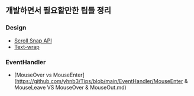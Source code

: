 ## 개발하면서 필요할만한 팁들 정리

### Design

- [Scroll Snap API](https://github.com/yhnb3/Tips/blob/main/Design/ScrollSnapApi.md)
- [Text-wrap](https://github.com/yhnb3/Tips/blob/main/Design/text-wrap.md)

### EventHandler

- [MouseOver vs MouseEnter](https://github.com/yhnb3/Tips/blob/main/EventHandler/MouseEnter & MouseLeave VS MouseOver & MouseOut.md)
